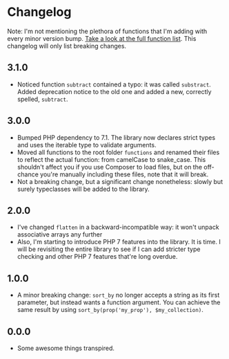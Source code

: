 # Changelog

Note: I'm not mentioning the plethora of functions that I'm adding with every minor version bump. [Take a look at the full function list](https://github.com/grrr-amsterdam/garp-functional/tree/master/library/Garp/Functional). This changelog will only list breaking changes.

## 3.1.0

- Noticed function `subtract` contained a typo: it was called `substract`. Added deprecation notice to the old one and added a new, correctly spelled, `subtract`.

## 3.0.0

- Bumped PHP dependency to 7.1. The library now declares strict types and uses the iterable type to validate arguments.
- Moved all functions to the root folder `functions` and renamed their files to reflect the actual function: from camelCase to snake_case. This shouldn't affect you if you use Composer to load files, but on the off-chance you're manually including these files, note that it will break.
- Not a breaking change, but a significant change nonetheless: slowly but surely typeclasses will be added to the library.

## 2.0.0

- I've changed `flatten` in a backward-incompatible way: it won't unpack associative arrays any further
- Also, I'm starting to introduce PHP 7 features into the library. It is time. I will be revisiting the entire library to see if I can add stricter type checking and other PHP 7 features that're long overdue.


## 1.0.0

- A minor breaking change: `sort_by` no longer accepts a string as its first parameter, but instead wants a function argument.
  You can achieve the same result by using `sort_by(prop('my_prop'), $my_collection)`.


## 0.0.0

- Some awesome things transpired.
